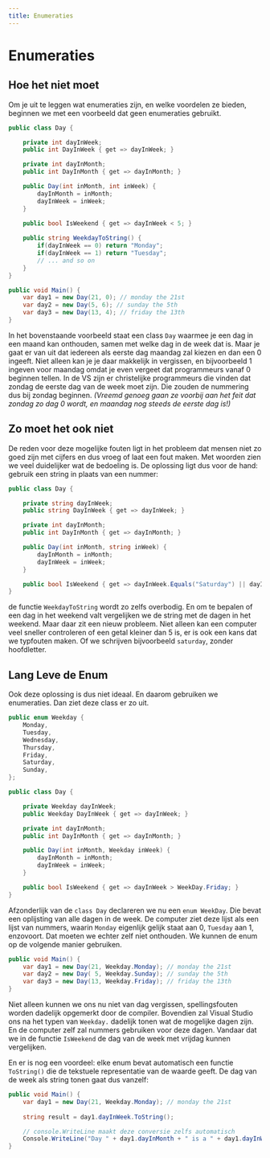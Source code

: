 ```yaml
---
title: Enumeraties
---
```

# Enumeraties
## Hoe het niet moet

Om je uit te leggen wat enumeraties zijn, en welke voordelen ze bieden, beginnen we met een voorbeeld dat geen enumeraties gebruikt.

```csharp
public class Day {

    private int dayInWeek;
    public int DayInWeek { get => dayInWeek; }

    private int dayInMonth;
    public int DayInMonth { get => dayInMonth; }

    public Day(int inMonth, int inWeek) {
        dayInMonth = inMonth;
        dayInWeek = inWeek;
    }

    public bool IsWeekend { get => dayInWeek < 5; }
    
    public string WeekdayToString() {
        if(dayInWeek == 0) return "Monday";
        if(dayInWeek == 1) return "Tuesday";
        // ... and so on
    }
} 

public void Main() {
    var day1 = new Day(21, 0); // monday the 21st
    var day2 = new Day(5, 6); // sunday the 5th
    var day3 = new Day(13, 4); // friday the 13th
}
```

In het bovenstaande voorbeeld staat een class `Day` waarmee je een dag in een maand kan onthouden, samen met welke dag in de week dat is. Maar je gaat er van uit dat iedereen als eerste dag maandag zal kiezen en dan een 0 ingeeft. Niet alleen kan je je daar makkelijk in vergissen, en bijvoorbeeld 1 ingeven voor maandag omdat je even vergeet dat programmeurs vanaf 0 beginnen tellen. In de VS zijn er christelijke programmeurs die vinden dat zondag de eerste dag van de week moet zijn. Die zouden de nummering dus bij zondag beginnen. _(Vreemd genoeg gaan ze voorbij aan het feit dat zondag zo dag 0 wordt, en maandag nog steeds de eerste dag is!)_

## Zo moet het ook niet

De reden voor deze mogelijke fouten ligt in het probleem dat mensen niet zo goed zijn met cijfers en dus vroeg of laat een fout maken. Met woorden zien we veel duidelijker wat de bedoeling is. De oplossing ligt dus voor de hand: gebruik een string in plaats van een nummer:

```csharp
public class Day {

    private string dayInWeek;
    public string DayInWeek { get => dayInWeek; }

    private int dayInMonth;
    public int DayInMonth { get => dayInMonth; }

    public Day(int inMonth, string inWeek) {
        dayInMonth = inMonth;
        dayInWeek = inWeek;
    }

    public bool IsWeekend { get => dayInWeek.Equals("Saturday") || dayInWeek.Equals("Sunday"); }
}
```

de functie `WeekdayToString` wordt zo zelfs overbodig. En om te bepalen of een dag in het weekend valt vergelijken we de string met de dagen in het weekend. Maar daar zit een nieuw probleem. Niet alleen kan een computer veel sneller controleren of een getal kleiner dan 5 is, er is ook een kans dat we typfouten maken. Of we schrijven bijvoorbeeld `saturday`, zonder hoofdletter.

## Lang Leve de Enum

Ook deze oplossing is dus niet ideaal. En daarom gebruiken we enumeraties. Dan ziet deze class er zo uit.

```csharp
public enum Weekday {
    Monday,
    Tuesday,
    Wednesday,
    Thursday,
    Friday,
    Saturday,
    Sunday,
};

public class Day {

    private Weekday dayInWeek;
    public Weekday DayInWeek { get => dayInWeek; }

    private int dayInMonth;
    public int DayInMonth { get => dayInMonth; }

    public Day(int inMonth, Weekday inWeek) {
        dayInMonth = inMonth;
        dayInWeek = inWeek;
    }

    public bool IsWeekend { get => dayInWeek > WeekDay.Friday; }
}
```

Afzonderlijk van de `class Day` declareren we nu een `enum WeekDay`. Die bevat een oplijsting van alle dagen in de week. De computer ziet deze lijst als een lijst van nummers, waarin `Monday` eigenlijk gelijk staat aan 0, `Tuesday` aan 1, enzovoort. Dat moeten we echter zelf niet onthouden. We kunnen de enum op de volgende manier gebruiken.

```csharp
public void Main() {
    var day1 = new Day(21, Weekday.Monday); // monday the 21st
    var day2 = new Day( 5, Weekday.Sunday); // sunday the 5th
    var day3 = new Day(13, Weekday.Friday); // friday the 13th
}
```

Niet alleen kunnen we ons nu niet van dag vergissen, spellingsfouten worden dadelijk opgemerkt door de compiler. Bovendien zal Visual Studio ons na het typen van `Weekday.` dadelijk tonen wat de mogelijke dagen zijn. En de computer zelf zal nummers gebruiken voor deze dagen. Vandaar dat we in de functie `IsWeekend` de dag van de week met vrijdag kunnen vergelijken.

En er is nog een voordeel: elke enum bevat automatisch een functie `ToString()` die de tekstuele representatie van de waarde geeft. De dag van de week als string tonen gaat dus vanzelf:

```csharp
public void Main() {
    var day1 = new Day(21, Weekday.Monday); // monday the 21st
    
    string result = day1.dayInWeek.ToString();

    // console.WriteLine maakt deze conversie zelfs automatisch
    Console.WriteLine("Day " + day1.dayInMonth + " is a " + day1.dayInWeek);
}
```
